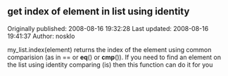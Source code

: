 ## get index of element in list using identity 
Originally published: 2008-08-16 19:32:28 
Last updated: 2008-08-16 19:41:37 
Author: nosklo  
 
my_list.index(element) returns the index of the element using common comparision (as in == or __eq__() or __cmp__()). If you need to find an element on the list using identity comparing (is) then this function can do it for you